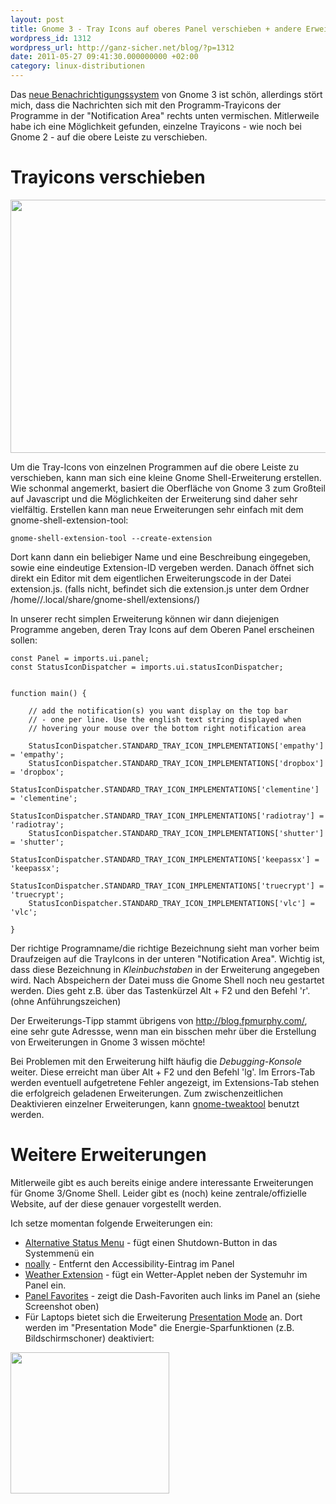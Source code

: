 ```yaml
---
layout: post
title: Gnome 3 - Tray Icons auf oberes Panel verschieben + andere Erweiterungen
wordpress_id: 1312
wordpress_url: http://ganz-sicher.net/blog/?p=1312
date: 2011-05-27 09:41:30.000000000 +02:00
category: linux-distributionen
---
```

Das <a href="http://www.youtube.com/watch?v=lepXx1kDelo">neue Benachrichtigungssystem</a> von Gnome 3 ist schön, allerdings stört mich, dass die Nachrichten sich mit den Programm-Trayicons der Programme in der "Notification Area" rechts unten vermischen. Mitlerweile habe ich eine Möglichkeit gefunden, einzelne Trayicons - wie noch bei Gnome 2 - auf die obere Leiste zu verschieben.

<!--more-->
Trayicons verschieben
=====================
<a href="{{site.baseurl}}/wp-content/uploads/Tray-Topbar.jpg"><img class="borderimg centered" title="Tray Topbar" src="{{site.baseurl}}/wp-content/uploads/Tray-Topbar.jpg" alt="" width="700" height="405" /></a>

Um die Tray-Icons von einzelnen Programmen auf die obere Leiste zu verschieben, kann man sich eine kleine Gnome Shell-Erweiterung erstellen. Wie schonmal angemerkt, basiert die Oberfläche von Gnome 3 zum Großteil auf Javascript und die Möglichkeiten der Erweiterung sind daher sehr vielfältig. Erstellen kann man neue Erweiterungen sehr einfach mit dem gnome-shell-extension-tool:
	
	gnome-shell-extension-tool --create-extension

Dort kann dann ein beliebiger Name und eine Beschreibung eingegeben, sowie eine eindeutige Extension-ID vergeben werden. Danach öffnet sich direkt ein Editor mit dem eigentlichen Erweiterungscode in der Datei extension.js. (falls nicht, befindet sich die extension.js unter dem Ordner /home//.local/share/gnome-shell/extensions/)

In unserer recht simplen Erweiterung können wir dann diejenigen Programme angeben, deren Tray Icons auf dem Oberen Panel erscheinen sollen:

	const Panel = imports.ui.panel;
	const StatusIconDispatcher = imports.ui.statusIconDispatcher;


	function main() {

		// add the notification(s) you want display on the top bar
		// - one per line. Use the english text string displayed when
		// hovering your mouse over the bottom right notification area

		StatusIconDispatcher.STANDARD_TRAY_ICON_IMPLEMENTATIONS['empathy'] = 'empathy';
		StatusIconDispatcher.STANDARD_TRAY_ICON_IMPLEMENTATIONS['dropbox'] = 'dropbox';
		StatusIconDispatcher.STANDARD_TRAY_ICON_IMPLEMENTATIONS['clementine'] = 'clementine';
		StatusIconDispatcher.STANDARD_TRAY_ICON_IMPLEMENTATIONS['radiotray'] = 'radiotray';
		StatusIconDispatcher.STANDARD_TRAY_ICON_IMPLEMENTATIONS['shutter'] = 'shutter';
		StatusIconDispatcher.STANDARD_TRAY_ICON_IMPLEMENTATIONS['keepassx'] = 'keepassx';
		StatusIconDispatcher.STANDARD_TRAY_ICON_IMPLEMENTATIONS['truecrypt'] = 'truecrypt';
		StatusIconDispatcher.STANDARD_TRAY_ICON_IMPLEMENTATIONS['vlc'] = 'vlc';
	 
	}


Der richtige Programname/die richtige Bezeichnung sieht man vorher beim Draufzeigen auf die TrayIcons in der unteren "Notification Area". Wichtig ist, dass diese Bezeichnung in <em>Kleinbuchstaben</em> in der Erweiterung angegeben wird. Nach Abspeichern der Datei muss die Gnome Shell noch neu gestartet werden. Dies geht z.B. über das Tastenkürzel Alt + F2 und den Befehl 'r'. (ohne Anführungszeichen)

Der Erweiterungs-Tipp stammt übrigens von <a href="http://blog.fpmurphy.com/">http://blog.fpmurphy.com/</a>, eine sehr gute Adressse, wenn man ein bisschen mehr über die Erstellung von Erweiterungen in Gnome 3 wissen möchte!

Bei Problemen mit den Erweiterung hilft häufig die <em>Debugging-Konsole</em> weiter. Diese erreicht man über Alt + F2 und den Befehl 'lg'. Im Errors-Tab werden eventuell aufgetretene Fehler angezeigt, im Extensions-Tab stehen die erfolgreich geladenen Erweiterungen. Zum zwischenzeitlichen Deaktivieren einzelner Erweiterungen, kann <a href="http://live.gnome.org/GnomeTweakTool">gnome-tweaktool</a> benutzt werden.

Weitere Erweiterungen
=====================
Mitlerweile gibt es auch bereits einige andere interessante Erweiterungen für Gnome 3/Gnome Shell. Leider gibt es (noch) keine zentrale/offizielle Website, auf der diese genauer vorgestellt werden.

Ich setze momentan folgende Erweiterungen ein:
<ul>
	<li><a href="http://git.gnome.org/browse/gnome-shell-extensions/commit/?id=064a4c5891b9a4674ece3c60fa5c472beb9d8769">Alternative Status Menu</a> - fügt einen Shutdown-Button in das Systemmenü ein</li>
	<li><a href="https://github.com/ecoleman/noa11y-colemando.com">noally</a> - Entfernt den Accessibility-Eintrag im Panel</li>
	<li><a href="http://www.webupd8.org/2011/05/gnome-shell-weather-extension.html">Weather Extension</a> - fügt ein Wetter-Applet neben der Systemuhr im Panel ein.</li>
	<li><a href="http://www.webupd8.org/2011/05/new-gnome-shell-extensions-that-provide.html">Panel Favorites</a> - zeigt die Dash-Favoriten auch links im Panel an (siehe Screenshot oben)</li>
	<li>Für Laptops bietet sich die Erweiterung <a href="https://github.com/RaphaelKimmig/Gnome-Presentation-Mode">Presentation Mode</a> an. Dort werden im "Presentation Mode" die Energie-Sparfunktionen (z.B. Bildschirmschoner) deaktiviert:</li>
</ul>

<img class="borderimg centered" title="Screenshot-1" src="{{site.baseurl}}/wp-content/uploads/Screenshot-1.png" alt="" width="254" height="226" />
